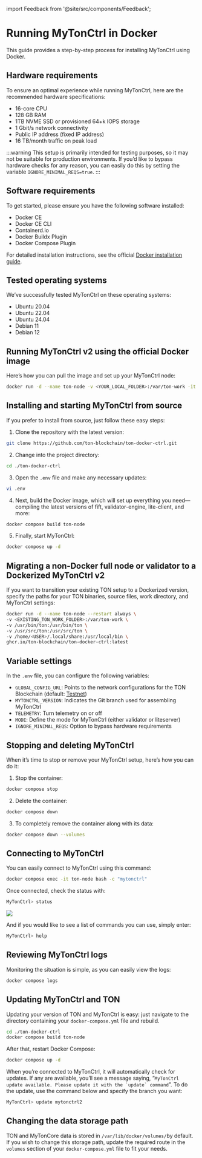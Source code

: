 import Feedback from '@site/src/components/Feedback';

# Running MyTonCtrl in Docker

This guide provides a step-by-step process for installing MyTonCtrl using Docker.

## Hardware requirements

To ensure an optimal experience while running MyTonCtrl, here are the recommended hardware specifications:

- 16-core CPU
- 128 GB RAM
- 1TB NVME SSD or provisioned 64+k IOPS storage
- 1 Gbit/s network connectivity
- Public IP address (fixed IP address)
- 16 TB/month traffic on peak load

:::warning
This setup is primarily intended for testing purposes, so it may not be suitable for production environments. If you’d like to bypass hardware checks for any reason, you can easily do this by setting the variable `IGNORE_MINIMAL_REQS=true`.
:::

## Software requirements

To get started, please ensure you have the following software installed:

- Docker CE
- Docker CE CLI
- Containerd.io
- Docker Buildx Plugin
- Docker Compose Plugin

For detailed installation instructions, see the official [Docker installation guide](https://docs.docker.com/engine/install/).

## Tested operating systems

We’ve successfully tested MyTonCtrl on these operating systems:

- Ubuntu 20.04
- Ubuntu 22.04
- Ubuntu 24.04
- Debian 11
- Debian 12

## Running MyTonCtrl v2 using the official Docker image

Here’s how you can pull the image and set up your MyTonCtrl node:

```bash
docker run -d --name ton-node -v <YOUR_LOCAL_FOLDER>:/var/ton-work -it ghcr.io/ton-blockchain/ton-docker-ctrl:latest
```

## Installing and starting MyTonCtrl from source

If you prefer to install from source, just follow these easy steps:

1. Clone the repository with the latest version:

```bash
git clone https://github.com/ton-blockchain/ton-docker-ctrl.git
```

2. Change into the project directory:

```bash
cd ./ton-docker-ctrl
```

3. Open the `.env` file and make any necessary updates:

```bash
vi .env
```

4. Next, build the Docker image, which will set up everything you need—compiling the latest versions of fift, validator-engine, lite-client, and more:

```bash
docker compose build ton-node
```

5. Finally, start MyTonCtrl:

```bash
docker compose up -d
```

## Migrating a non-Docker full node or validator to a Dockerized MyTonCtrl v2

If you want to transition your existing TON setup to a Dockerized version, specify the paths for your TON binaries, source files, work directory, and MyTonCtrl settings:

```bash
docker run -d --name ton-node --restart always \
-v <EXISTING_TON_WORK_FOLDER>:/var/ton-work \
-v /usr/bin/ton:/usr/bin/ton \
-v /usr/src/ton:/usr/src/ton \
-v /home/<USER>/.local/share:/usr/local/bin \
ghcr.io/ton-blockchain/ton-docker-ctrl:latest
```

## Variable settings

In the `.env` file, you can configure the following variables:

- `GLOBAL_CONFIG_URL`: Points to the network configurations for the TON Blockchain (default: [Testnet](https://ton.org/testnet-global.config.json))
- `MYTONCTRL_VERSION`: Indicates the Git branch used for assembling MyTonCtrl
- `TELEMETRY`: Turn telemetry on or off
- `MODE`: Define the mode for MyTonCtrl (either validator or liteserver)
- `IGNORE_MINIMAL_REQS`: Option to bypass hardware requirements

## Stopping and deleting MyTonCtrl

When it’s time to stop or remove your MyTonCtrl setup, here’s how you can do it:

1. Stop the container:

```bash
docker compose stop
```

2. Delete the container:

```bash
docker compose down
```

3. To completely remove the container along with its data:

```bash
docker compose down --volumes
```

## Connecting to MyTonCtrl

You can easily connect to MyTonCtrl using this command:

```bash
docker compose exec -it ton-node bash -c "mytonctrl"
```

Once connected, check the status with:

```bash
MyTonCtrl> status
```

![](https://raw.githubusercontent.com/ton-blockchain/mytonctrl/master/screens/mytonctrl-status.png)

And if you would like to see a list of commands you can use, simply enter:

```bash
MyTonCtrl> help
```

## Reviewing MyTonCtrl logs

Monitoring the situation is simple, as you can easily view the logs:

```bash
docker compose logs
```

## Updating MyTonCtrl and TON

Updating your version of TON and MyTonCtrl is easy: just navigate to the directory containing your `docker-compose.yml` file and rebuild.

```bash
cd ./ton-docker-ctrl
docker compose build ton-node
```

After that, restart Docker Compose:

```bash
docker compose up -d
```

When you’re connected to MyTonCtrl, it will automatically check for updates. If any are available, you’ll see a message saying, “``MyTonCtrl update available. Please update it with the `update` command``”.  To do the update, use the command below and specify the branch you want:

```bash
MyTonCtrl> update mytonctrl2
```

## Changing the data storage path

TON and MyTonCore data is stored in `/var/lib/docker/volumes/`by default. If you wish to change this storage path, update the required route in the `volumes` section of your `docker-compose.yml` file to fit your needs. <Feedback />

